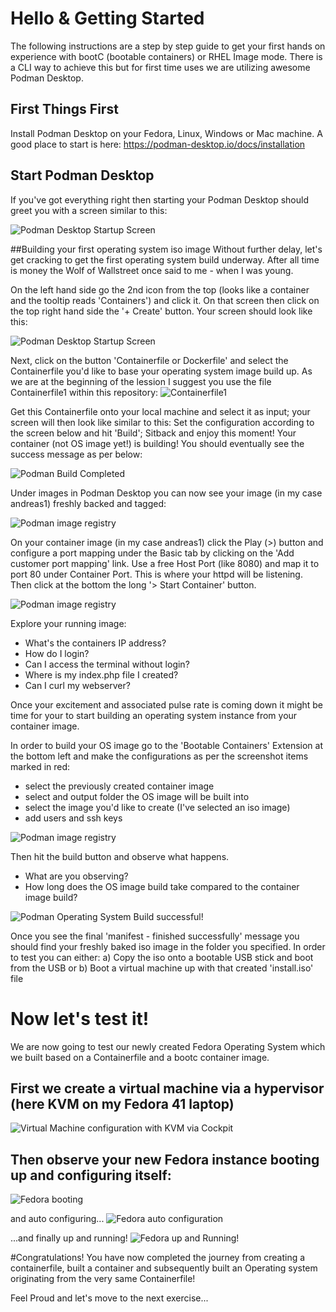 # Hello & Getting Started
The following instructions are a step by step guide to get your first hands on experience with bootC (bootable containers) or RHEL Image mode.
There is a CLI way to achieve this but for first time uses we are utilizing awesome Podman Desktop.

## First Things First
Install Podman Desktop on your Fedora, Linux, Windows or Mac machine.
A good place to start is here: https://podman-desktop.io/docs/installation

## Start Podman Desktop
If you've got everything right then starting your Podman Desktop should greet you with a screen similar to this:

![Podman Desktop Startup Screen](https://github.com/aspanner/conferenceTalks/blob/main/2025/DevConIndia/PodmanDesktopStartupScreen2.png?raw=true)

##Building your first operating system iso image
Without further delay, let's get cracking to get the first operating system build underway. After all time is money the Wolf of Wallstreet once said to me - when I was young.

On the left hand side go the 2nd icon from the top (looks like a container and the tooltip reads 'Containers') and click it. On that screen then click on the top right hand side the '+ Create' button. Your screen should look like this:

![Podman Desktop Startup Screen](https://github.com/aspanner/conferenceTalks/blob/main/2025/DevConIndia/PodmanDesktopContainerCreate.png?raw=true)

Next, click on the button 'Containerfile or Dockerfile' and select the Containerfile you'd like to base your operating system image build up. As we are at the beginning of the lession I suggest you use the file Containerfile1 within this repository: ![Containerfile1](./Containerfile1)

Get this Containerfile onto your local machine and select it as input; your screen will then look like similar to this:
Set the configuration according to the screen below and hit 'Build'; Sitback and enjoy this moment! Your container (not OS image yet!) is building!
You should eventually see the success message as per below:

![Podman Build Completed](https://github.com/aspanner/conferenceTalks/blob/main/2025/DevConIndia/podmanbuilddone.png?raw=true)

Under images in Podman Desktop you can now see your image (in my case andreas1) freshly backed and tagged:

![Podman image registry](https://github.com/aspanner/conferenceTalks/blob/main/2025/DevConIndia/podmanImagesShowAndreas1.png?raw=true)

On your container image (in my case andreas1) click the Play (>) button and configure a port mapping under the Basic tab by clicking on the 'Add customer port mapping' link. Use a free Host Port (like 8080) and map it to port 80 under Container Port. This is where your httpd will be listening. Then click at the bottom the long '> Start Container' button.

![Podman image registry](https://github.com/aspanner/conferenceTalks/blob/main/2025/DevConIndia/PodmanRunImage.png?raw=true)

Explore your running image:
* What's the containers IP address?
* How do I login?
* Can I access the terminal without login?
* Where is my index.php file I created?
* Can I curl my webserver?

Once your excitement and associated pulse rate is coming down it might be time for your to start building an operating system instance from your container image.

In order to build your OS image go to the 'Bootable Containers' Extension at the bottom left and make the configurations as per the screenshot items marked in red:

* select the previously created container image
* select and output folder the OS image will be built into
* select the image you'd like to create (I've selected an iso image)
* add users and ssh keys

![Podman image registry](https://github.com/aspanner/conferenceTalks/blob/main/2025/DevConIndia/PodmanBuildOSImageConfig.png?raw=true)

Then hit the build button and observe what happens.
* What are you observing?
* How long does the OS image build take compared to the container image build?


![Podman Operating System Build successful!](https://github.com/aspanner/conferenceTalks/blob/main/2025/DevConIndia/PodmanOSImageBuildSuccessfully.png?raw=true)


Once you see the final 'manifest - finished successfully' message you should find your freshly baked iso image in the folder you specified. In order to test you can either:
a) Copy the iso onto a bootable USB stick and boot from the USB or
b) Boot a virtual machine up with that created 'install.iso' file


# Now let's test it!
We are now going to test our newly created Fedora Operating System which we built based on a Containerfile and a bootc container image.

## First we create a virtual machine via a hypervisor (here KVM on my Fedora 41 laptop)
![Virtual Machine configuration with KVM via Cockpit](https://github.com/aspanner/conferenceTalks/blob/main/2025/DevConIndia/FedoraVMCreation.png?raw=true)

## Then observe your new Fedora instance booting up and configuring itself:
![Fedora booting](https://github.com/aspanner/conferenceTalks/blob/main/2025/DevConIndia/FedoraIsoBooting.png?raw=true)

and auto configuring...
![Fedora auto configuration](https://github.com/aspanner/conferenceTalks/blob/main/2025/DevConIndia/FedoraInstalling2.png?raw=true)

...and finally up and running!
![Fedora up and Running!](https://github.com/aspanner/conferenceTalks/blob/main/2025/DevConIndia/FedoraHttpdRunning.png?raw=true)

#Congratulations!
You have now completed the journey from creating a containerfile, built a container and subsequently built an Operating system originating from the very same Containerfile!

Feel Proud and let's move to the next exercise...

